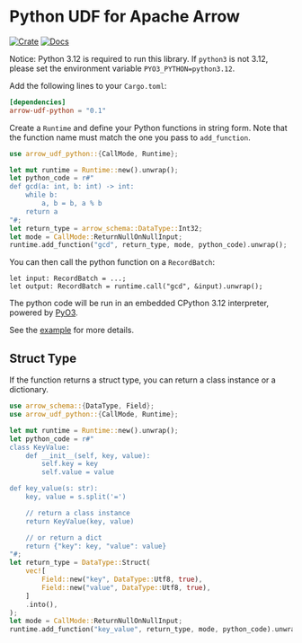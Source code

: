 # Python UDF for Apache Arrow

[![Crate](https://img.shields.io/crates/v/arrow-udf-python.svg)](https://crates.io/crates/arrow-udf-python)
[![Docs](https://docs.rs/arrow-udf-python/badge.svg)](https://docs.rs/arrow-udf-python)

Notice: Python 3.12 is required to run this library.
If `python3` is not 3.12, please set the environment variable `PYO3_PYTHON=python3.12`.

Add the following lines to your `Cargo.toml`:

```toml
[dependencies]
arrow-udf-python = "0.1"
```

Create a `Runtime` and define your Python functions in string form.
Note that the function name must match the one you pass to `add_function`.

```rust
use arrow_udf_python::{CallMode, Runtime};

let mut runtime = Runtime::new().unwrap();
let python_code = r#"
def gcd(a: int, b: int) -> int:
    while b:
        a, b = b, a % b
    return a
"#;
let return_type = arrow_schema::DataType::Int32;
let mode = CallMode::ReturnNullOnNullInput;
runtime.add_function("gcd", return_type, mode, python_code).unwrap();
```

You can then call the python function on a `RecordBatch`:

```rust,ignore
let input: RecordBatch = ...;
let output: RecordBatch = runtime.call("gcd", &input).unwrap();
```

The python code will be run in an embedded CPython 3.12 interpreter, powered by [PyO3](pyo3.rs).

See the [example](examples/python.rs) for more details.

## Struct Type

If the function returns a struct type, you can return a class instance or a dictionary.

```rust
use arrow_schema::{DataType, Field};
use arrow_udf_python::{CallMode, Runtime};

let mut runtime = Runtime::new().unwrap();
let python_code = r#"
class KeyValue:
    def __init__(self, key, value):
        self.key = key
        self.value = value

def key_value(s: str):
    key, value = s.split('=')

    // return a class instance
    return KeyValue(key, value)

    // or return a dict
    return {"key": key, "value": value}
"#;
let return_type = DataType::Struct(
    vec![
        Field::new("key", DataType::Utf8, true),
        Field::new("value", DataType::Utf8, true),
    ]
    .into(),
);
let mode = CallMode::ReturnNullOnNullInput;
runtime.add_function("key_value", return_type, mode, python_code).unwrap();
```
